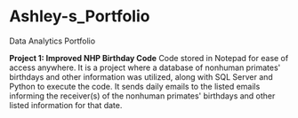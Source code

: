# Ashley-s_Portfolio
Data Analytics Portfolio

**Project 1: Improved NHP Birthday Code**
Code stored in Notepad for ease of access anywhere.
It is a project where a database of nonhuman primates' birthdays and other information was utilized, along with SQL Server and Python to execute the code.
It sends daily emails to the listed emails informing the receiver(s) of the nonhuman primates' birthdays and other listed information for that date.
